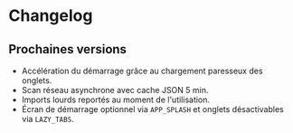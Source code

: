 # Changelog

## Prochaines versions

- Accélération du démarrage grâce au chargement paresseux des onglets.
- Scan réseau asynchrone avec cache JSON 5 min.
- Imports lourds reportés au moment de l'utilisation.
- Écran de démarrage optionnel via `APP_SPLASH` et onglets désactivables via `LAZY_TABS`.
